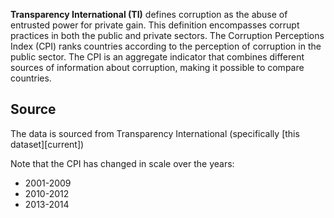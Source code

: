 **Transparency International (TI)** defines corruption as the abuse of entrusted power for private gain. This definition encompasses corrupt practices in both the public and private sectors. The Corruption Perceptions Index (CPI) ranks countries according to the perception of corruption in the public sector. The CPI is an aggregate indicator that combines different sources of information about corruption, making it possible to compare countries.

## Source

The data is sourced from Transparency International (specifically [this dataset][current])

Note that the CPI has changed in scale over the years:
* 2001-2009
* 2010-2012
* 2013-2014
